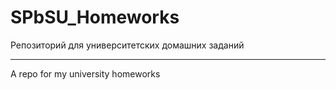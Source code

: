 ﻿SPbSU_Homeworks
===============

Репозиторий для университетских домашних заданий

________________________________________________

A repo for my university homeworks